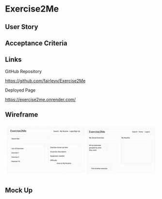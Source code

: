 # Exercise2Me

## User Story

## Acceptance Criteria

## Links

GitHub Repository

https://github.com/fairleyv/Exercise2Me

Deployed Page

https://exercise2me.onrender.com/

## Wireframe

![alt text](<Screenshot 2024-05-23 214311.png>)

## Mock Up